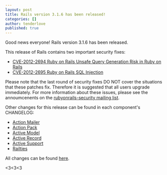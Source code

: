 ```yaml
---
layout: post
title: Rails version 3.1.6 has been released!
categories: []
author: tenderlove
published: true
---
```


Good news everyone!  Rails version 3.1.6 has been released.

This release of Rails contains two important security fixes:

  * [CVE-2012-2694 Ruby on Rails Unsafe Query Generation Risk in Ruby on Rails](https://groups.google.com/group/rubyonrails-security/browse_thread/thread/8c82d9df8b401c5e)
  * [CVE-2012-2695 Ruby on Rails SQL Injection](https://groups.google.com/group/rubyonrails-security/browse_thread/thread/9782f44c4540cf59)

Please note that the last round of security fixes DO NOT cover the situations that these patches fix.  Therefore it is suggested that all users upgrade immediately.  For more information about these issues, please see the annoumcenents on the [rubyonrails-security mailing list](https://groups.google.com/group/rubyonrails-security).


Other changes for this release can be found in each component's CHANGELOG:

  * [Action Mailer](https://github.com/rails/rails/blob/3-1-stable/actionmailer/CHANGELOG)
  * [Action Pack](https://github.com/rails/rails/blob/3-1-stable/actionpack/CHANGELOG)
  * [Active Model](https://github.com/rails/rails/blob/3-1-stable/activemodel/CHANGELOG)
  * [Active Record](https://github.com/rails/rails/blob/3-1-stable/activerecord/CHANGELOG)
  * [Active Support](https://github.com/rails/rails/blob/3-1-stable/activesupport/CHANGELOG)
  * [Railties](https://github.com/rails/rails/blob/3-1-stable/railties/CHANGELOG)

All changes can be found [here](https://github.com/rails/rails/compare/v3.1.5...v3.1.6).

<3<3<3



